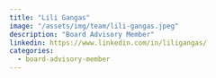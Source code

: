 ```yaml
---
title: "Lili Gangas"
image: "/assets/img/team/lili-gangas.jpeg"
description: "Board Advisory Member"
linkedin: https://www.linkedin.com/in/liligangas/
categories:
  - board-advisory-member
---
```

